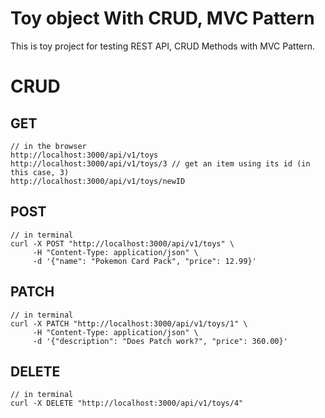 # Toy object With CRUD, MVC Pattern
This is toy project for testing REST API, CRUD Methods with MVC Pattern.

# CRUD

## GET
```
// in the browser
http://localhost:3000/api/v1/toys
http://localhost:3000/api/v1/toys/3 // get an item using its id (in this case, 3)
http://localhost:3000/api/v1/toys/newID

```

## POST
```
// in terminal
curl -X POST "http://localhost:3000/api/v1/toys" \
     -H "Content-Type: application/json" \
     -d '{"name": "Pokemon Card Pack", "price": 12.99}'
```

## PATCH
```
// in terminal
curl -X PATCH "http://localhost:3000/api/v1/toys/1" \
     -H "Content-Type: application/json" \
     -d '{"description": "Does Patch work?", "price": 360.00}'
```

## DELETE
```
// in terminal
curl -X DELETE "http://localhost:3000/api/v1/toys/4"
```